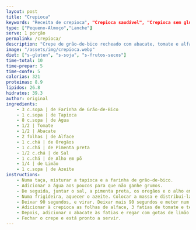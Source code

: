 ```yaml
---
layout: post
title: "Crepioca"
keywords: "Receita de crepioca", "Crepioca saudável", "Crepioca sem glúten", "Como fazer crepioca", "Crepioca com recheio de abacate e tomate", "Crepioca Vegana", "Receita de Crepioca com Farinha de Grão-de-Bico", "Crepioca Fácil e Saudável", "Recheio de Abacate e Tomate para Crepioca", "Crepioca Sem Glúten", "Receita Vegana de Crepe Salgado", "Crepioca Proteica e Nutritiva", "Como fazer crepioca com farinha de grão-de-bico", "Receitas saudáveis com tapioca e grão-de-bico", "Crepioca recheada com abacate e vegetais", "Receitas veganas para café da manhã ou lanche", "Substitutos saudáveis para crepes tradicionais", "Receita de crepioca sem ovo e sem leite", "Dicas para uma crepioca perfeita e crocante", "Lanches veganos saudáveis", "Receitas proteicas sem carne", "Como usar farinha de grão-de-bico em receitas", "Refeições rápidas e veganas", "Recheios veganos para crepioca", "Receitas sem glúten e sem lactose"
type: ["Pequeno-Almoço","Lanche"]
serve: 1 porção
permalink: /crepioca/
description: "Crepe de grão-de-bico recheado com abacate, tomate e alface, leve e saboroso"
image: "/assets/img/crepioca.webp"
diet: ["s-gluten", "s-soja", "s-frutos-secos"]
time-total: 10
time-prepar: 5
time-confe: 5
calorias: 321
proteinas: 8.9
lipidos: 26.8
hidratos: 39.3
author: original
ingredients:
    - 3 c.sopa | de Farinha de Grão-de-Bico
    - 1 c.sopa | de Tapioca
    - 8 c.sopa | de Água
    - 1/2 | Tomate
    - 1/2 | Abacate
    - 2 folhas | de Alface
    - 1 c.chá | de Oregãos
    - 1 c.chá | de Pimenta preta
    - 1/2 c.chá | de Sal
    - 1 c.chá | de Alho em põ
    - 1/4 | de Limão
    - 1 c.sopa | de Azeite
instructions:
    - Numa taça, misturar a tapioca e a farinha de grão-de-bico.
    - Adicionar a água aos poucos para que não ganhe grumos.
    - De seguida, juntar o sal, a pimenta preta, os oregãos e o alho em pó.
    - Numa frigideira, aquecer o azeite. Colocar a massa e distribui-la bem pela frigideira.
    - Deixar 90 segundos, e virar. Deixar mais 90 segundos e meter num prato.
    - Adicionar à crepioca as folhas de alface, 3 fatias de tomate e temperar com sal e pimenta a gosto.
    - Depois, adicionar o abacate às fatias e regar com gotas de limão.
    - Fechar o crepe e está pronto a servir.
---
```

